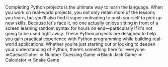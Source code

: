 Completing Python projects is the ultimate way to learn the language. When you work on real-world projects, you not only retain more of the lessons you learn, but you'll also find it super motivating to push yourself to pick up new skills. Because let's face it, no one actually enjoys sitting in front of a screen learning random syntax for hours on end―particularly if it's not going to be used right away.
These Python projects are designed to help you gain practical experience with Python programming while building real-world applications. Whether you’re just starting out or looking to deepen your understanding of Python, there’s something here for everyone.
 =>CaesarCipher
	=> Number Guessing Game
	=>Black Jack Game
	=> Calculator
	=> Snake Game
	
 

